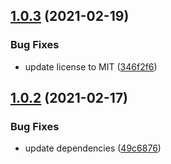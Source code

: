 ## [1.0.3](https://github.com/valverdealbo/validate-env/compare/v1.0.2...v1.0.3) (2021-02-19)


### Bug Fixes

* update license to MIT ([346f2f6](https://github.com/valverdealbo/validate-env/commit/346f2f69f61d675289cfe7d53820eb98dd6d4902))

## [1.0.2](https://github.com/valverdealbo/validate-env/compare/v1.0.1...v1.0.2) (2021-02-17)


### Bug Fixes

* update dependencies ([49c6876](https://github.com/valverdealbo/validate-env/commit/49c6876cf1f654aae47d784868f3f97f6aeb10c7))

